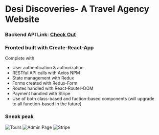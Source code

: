 # Desi Discoveries- A Travel Agency Website

### Backend API Link: [Check Out](https://desi-discoveries.onrender.com)

### Fronted built with Create-React-App

Complete with

* User authentication & authorization
* RESTful API calls with Axios NPM
* State management with Redux
* Forms created with Redux-Form
* Routes handled with React-Router-DOM
* Payment handled with Stripe
* Use of both class-based and fuction-based components (will upgrade to all function-based in the future)

### Sneak peak

![Tours](./public/screenshots/tours.png)
![Admin Page](./public/screenshots/createtour.png)
![Stripe](./public/screenshots/stripe.png)
